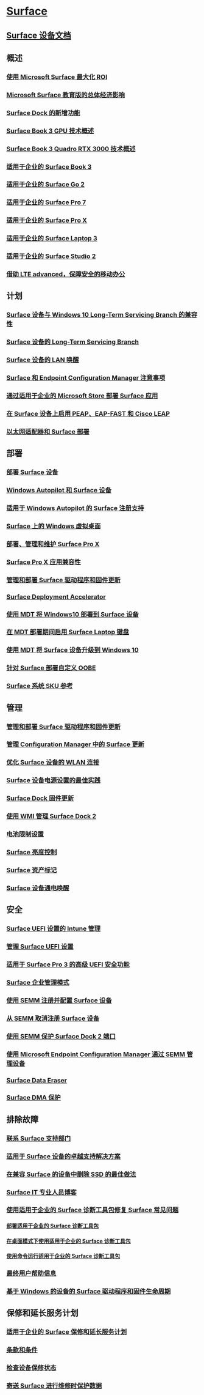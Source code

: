 # [Surface](index.yml)

## [Surface 设备文档](get-started.yml)

## 概述

### [使用 Microsoft Surface 最大化 ROI](forrester-tei-study.md)
### [Microsoft Surface 教育版的总体经济影响](forrester-tei-edu-study.md)
### [Surface Dock 的新增功能](surface-dock-whats-new.md)
### [Surface Book 3 GPU 技术概述](surface-book-GPU-overview.md)
### [Surface Book 3 Quadro RTX 3000 技术概述](surface-book-quadro.md)
### [适用于企业的 Surface Book 3 ](https://www.microsoft.com/surface/business/surface-book-3)
### [适用于企业的 Surface Go 2](https://www.microsoft.com/surface/business/surface-go-2)
### [适用于企业的 Surface Pro 7](https://www.microsoft.com/surface/business/surface-pro-7)
### [适用于企业的 Surface Pro X](https://www.microsoft.com/surface/business/surface-pro-x)
### [适用于企业的 Surface Laptop 3](https://www.microsoft.com/surface/business/surface-laptop-3)
### [适用于企业的 Surface Studio 2](https://www.microsoft.com/surface/business/surface-studio-2)

### [借助 LTE advanced，保障安全的移动办公](https://www.microsoft.com/surface/business/lte-laptops-and-tablets)

## 计划

### [Surface 设备与 Windows 10 Long-Term Servicing Branch 的兼容性](surface-device-compatibility-with-windows-10-ltsc.md)
### [Surface 设备的 Long-Term Servicing Branch](ltsb-for-surface.md)
### [Surface 设备的 LAN 唤醒](wake-on-lan-for-surface-devices.md)
### [Surface 和 Endpoint Configuration Manager 注意事项](considerations-for-surface-and-system-center-configuration-manager.md)
### [通过适用于企业的 Microsoft Store 部署 Surface 应用](deploy-surface-app-with-windows-store-for-business.md)
### [在 Surface 设备上启用 PEAP、EAP-FAST 和 Cisco LEAP](enable-peap-eap-fast-and-cisco-leap-on-surface-devices.md)
### [以太网适配器和 Surface 部署](ethernet-adapters-and-surface-device-deployment.md)

## 部署

### [部署 Surface 设备](deploy.md)
### [Windows Autopilot 和 Surface 设备](windows-autopilot-and-surface-devices.md)
### [适用于 Windows Autopilot 的 Surface 注册支持](surface-autopilot-registration-support.md)
### [Surface 上的 Windows 虚拟桌面](windows-virtual-desktop-surface.md)
### [部署、管理和维护 Surface Pro X](surface-pro-arm-app-management.md)
### [Surface Pro X 应用兼容性](surface-pro-arm-app-performance.md)
### [管理和部署 Surface 驱动程序和固件更新](manage-surface-driver-and-firmware-updates.md)
### [Surface Deployment Accelerator](microsoft-surface-deployment-accelerator.md)
### [使用 MDT 将 Windows10 部署到 Surface 设备](deploy-windows-10-to-surface-devices-with-mdt.md)
### [在 MDT 部署期间启用 Surface Laptop 键盘](enable-surface-keyboard-for-windows-pe-deployment.md)
### [使用 MDT 将 Surface 设备升级到 Windows 10](upgrade-surface-devices-to-windows-10-with-mdt.md)
### [针对 Surface 部署自定义 OOBE](customize-the-oobe-for-surface-deployments.md)
### [Surface 系统 SKU 参考](surface-system-sku-reference.md)

## 管理

### [管理和部署 Surface 驱动程序和固件更新](manage-surface-driver-and-firmware-updates.md)
### [管理 Configuration Manager 中的 Surface 更新](manage-surface-driver-updates-configuration-manager.md)
### [优化 Surface 设备的 WLAN 连接](surface-wireless-connect.md)
### [Surface 设备电源设置的最佳实践](maintain-optimal-power-settings-on-Surface-devices.md)
### [Surface Dock 固件更新](surface-dock-firmware-update.md)
### [使用 WMI 管理 Surface Dock 2](surface-dock2-wmi.md)
### [电池限制设置](battery-limit.md)
### [Surface 亮度控制](microsoft-surface-brightness-control.md)
### [Surface 资产标记](assettag.md)
### [Surface 设备通电唤醒](wake-on-power-for-surface.md)

## 安全

### [Surface UEFI 设置的 Intune 管理](surface-manage-dfci-guide.md)
### [管理 Surface UEFI 设置](manage-surface-uefi-settings.md)
### [适用于 Surface Pro 3 的高级 UEFI 安全功能](advanced-uefi-security-features-for-surface-pro-3.md)
### [Surface 企业管理模式](surface-enterprise-management-mode.md)
### [使用 SEMM 注册并配置 Surface 设备](enroll-and-configure-surface-devices-with-semm.md)
### [从 SEMM 取消注册 Surface 设备](unenroll-surface-devices-from-semm.md)
### [使用 SEMM 保护 Surface Dock 2 端口](secure-surface-dock-ports-semm.md)
### [使用 Microsoft Endpoint Configuration Manager 通过 SEMM 管理设备](use-system-center-configuration-manager-to-manage-devices-with-semm.md)
### [Surface Data Eraser](microsoft-surface-data-eraser.md)
### [Surface DMA 保护](dma-protect.md)

## 排除故障
### [联系 Surface 支持部门](contact-surface-support.md)
### [适用于 Surface 设备的卓越支持解决方案](support-solutions-surface.md)
### [在兼容 Surface 的设备中删除 SSD 的最佳做法](surface-ssd-removal-guide.md)
### [Surface IT 专业人员博客](https://techcommunity.microsoft.com/t5/surface-it-pro-blog/bg-p/SurfaceITPro)
### [使用适用于企业的 Surface 诊断工具包修复 Surface 常见问题](surface-diagnostic-toolkit-for-business-intro.md)
#### [部署适用于企业的 Surface 诊断工具包](surface-diagnostic-toolkit-business.md)
#### [在桌面模式下使用适用于企业的 Surface 诊断工具包](surface-diagnostic-toolkit-desktop-mode.md)
#### [使用命令运行适用于企业的 Surface 诊断工具包](surface-diagnostic-toolkit-command-line.md)
### [最终用户帮助信息](https://support.microsoft.com/products/surface-devices)
### [基于 Windows 的设备的 Surface 驱动程序和固件生命周期](surface-driver-firmware-lifecycle-support.md)

## 保修和延长服务计划
### [适用于企业的 Surface 保修和延长服务计划](https://www.microsoft.com/surface/business/warranty-service-offerings-and-support)
### [条款和条件](https://support.microsoft.com/help/4493926/warranties-extended-service-plans-and-terms-conditions-for-your-device)
### [检查设备保修状态](https://mybusinessservice.surface.com/)
### [寄送 Surface 进行维修时保护数据](https://support.microsoft.com/help/4023508/surface-faq-protecting-your-data-service)